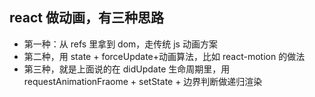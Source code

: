 ## react 做动画，有三种思路

* 第一种：从 refs 里拿到 dom，走传统 js 动画方案
* 第二种，用 state + forceUpdate+动画算法，比如 react-motion 的做法
* 第三种，就是上面说的在 didUpdate 生命周期里，用 requestAnimationFraome + setState + 边界判断做递归渲染